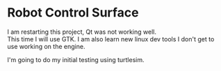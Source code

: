 # Robot Control Surface
I am restarting this project, Qt was not working well.  
This time I will use GTK.
I am also learn new linux dev tools I don't get to use working on the engine.  

I'm going to do my initial testing using turtlesim. 
